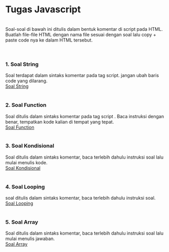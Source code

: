 # Tugas Javascript
<br/>
Soal-soal di bawah ini ditulis dalam bentuk komentar di script pada HTML. Buatlah file-file HTML dengan nama file sesuai dengan soal lalu copy + paste code nya ke dalam HTML tersebut.‌<br/><br/><br/>

### 1. Soal String 
Soal terdapat dalam sintaks komentar pada tag script. jangan ubah baris code yang dilarang.<br/>
<a href="source/javascript/string.html" download>Soal String</a><br/><br/>

### 2. Soal Function 
Soal ditulis dalam sintaks komentar pada tag script . Baca instruksi dengan benar, tempatkan kode kalian di tempat yang tepat.<br/>
<a href="source/javascript/function.html" download>Soal Function</a><br/><br/>

### 3. Soal Kondisional 
Soal ditulis dalam sintaks komentar, baca terlebih dahulu instruksi soal lalu mulai menulis kode.<br/>
<a href="source/javascript/kondisional.html" download>Soal Kondisional</a><br/><br/>

### 4. Soal Looping 
soal ditulis dalam sintaks komentar, baca terlebih dahulu instruksi soal.<br/>
<a href="source/javascript/looping.html" download>Soal Looping</a><br/><br/>

### 5. Soal Array 
Soal ditulis dalam sintaks komentar, baca terlebih dahulu instruksi soal lalu mulai menulis jawaban.<br/>
<a href="source/javascript/array.html" download>Soal Array</a><br/><br/>